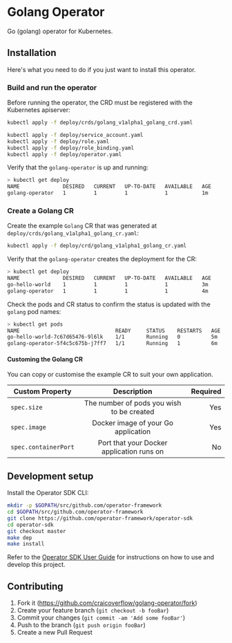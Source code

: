 # Golang Operator

Go (golang) operator for Kubernetes.

## Installation

Here's what you need to do if you just want to install this operator.

### Build and run the operator

Before running the operator, the CRD must be registered with the Kubernetes apiserver:

```sh
kubectl apply -f deploy/crds/golang_v1alpha1_golang_crd.yaml
```

```sh
kubectl apply -f deploy/service_account.yaml
kubectl apply -f deploy/role.yaml
kubectl apply -f deploy/role_binding.yaml
kubectl apply -f deploy/operator.yaml
```

Verify that the `golang-operator` is up and running:

```sh
> kubectl get deploy
NAME              DESIRED   CURRENT   UP-TO-DATE   AVAILABLE   AGE
golang-operator   1         1         1            1           1m
```

### Create a Golang CR

Create the example `Golang` CR that was generated at `deploy/crds/golang_v1alpha1_golang_cr.yaml`:

```sh
kubectl apply -f deploy/crd/golang_v1alpha1_golang_cr.yaml
```

Verify that the `golang-operator` creates the deployment for the CR:

```sh
> kubectl get deploy
NAME              DESIRED   CURRENT   UP-TO-DATE   AVAILABLE   AGE
go-hello-world    1         1         1            1           3m
golang-operator   1         1         1            1           4m
```

Check the pods and CR status to confirm the status is updated with the `golang` pod names:

```sh
> kubectl get pods
NAME                               READY     STATUS    RESTARTS   AGE
go-hello-world-7c67d65476-9l6lk    1/1       Running   0          5m
golang-operator-5f4c5c675b-j7ff7   1/1       Running   1          6m
```

#### Customing the Golang CR

You can copy or customise the example CR to suit your own application.

| Custom Property      |      Description                          | Required |
|----------------------|:-----------------------------------------:|---------:|
| `spec.size`          | The number of pods you wish to be created | Yes      |
| `spec.image`         | Docker image of your Go application       | Yes      |
| `spec.containerPort` | Port that your Docker application runs on | No       |

## Development setup

Install the Operator SDK CLI:

```sh
mkdir -p $GOPATH/src/github.com/operator-framework
cd $GOPATH/src/github.com/operator-framework
git clone https://github.com/operator-framework/operator-sdk
cd operator-sdk
git checkout master
make dep
make install
```

Refer to the [Operator SDK User Guide][operator-sdk-user-guide] for instructions on how to use and develop this project.

## Contributing

1. Fork it (<https://github.com/craicoverflow/golang-operator/fork>)
2. Create your feature branch (`git checkout -b fooBar`)
3. Commit your changes (`git commit -am 'Add some fooBar'`)
4. Push to the branch (`git push origin fooBar`)
5. Create a new Pull Request

<!-- Markdown link & img dfn's -->
[npm-image]: https://img.shields.io/npm/v/datadog-metrics.svg?style=flat-square
[npm-url]: https://npmjs.org/package/datadog-metrics
[npm-downloads]: https://img.shields.io/npm/dm/datadog-metrics.svg?style=flat-square
[travis-image]: https://img.shields.io/travis/dbader/node-datadog-metrics/master.svg?style=flat-square
[travis-url]: https://travis-ci.org/dbader/node-datadog-metrics
[wiki]: https://github.com/yourname/yourproject/wiki
[operator-sdk-user-guide]: https://github.com/operator-framework/operator-sdk/blob/master/doc/user-guide.md